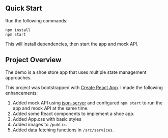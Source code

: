## Quick Start

Run the following commands:

```
npm install
npm start
```

This will install dependencies, then start the app and mock API.

## Project Overview

The demo is a shoe store app that uses multiple state management approaches.

This project was bootstrapped with [Create React App](https://github.com/facebook/create-react-app). I made the following enhancements:

1. Added mock API using [json-server](https://github.com/typicode/json-server) and configured `npm start` to run the app and mock API at the same time.
1. Added some React components to implement a shoe app.
1. Added App.css with basic styles
1. Added images to `/public`.
1. Added data fetching functions in `/src/services`.
